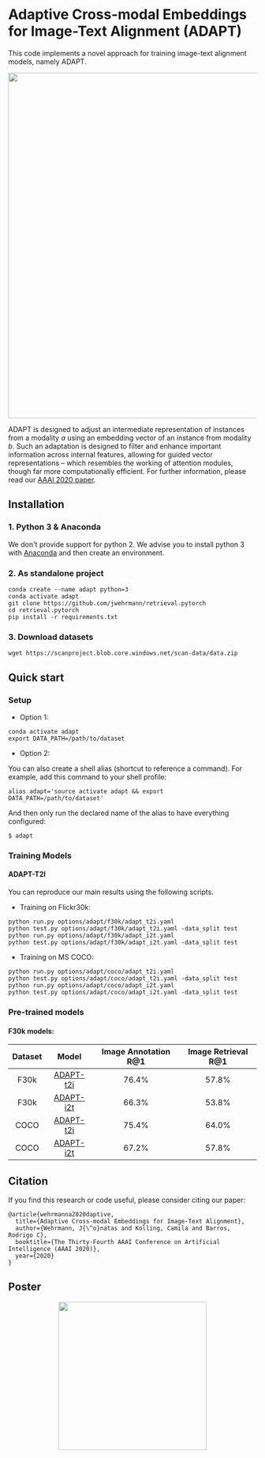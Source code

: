 # Adaptive Cross-modal Embeddings for Image-Text Alignment (ADAPT)

This code implements a novel approach for training image-text alignment models, namely ADAPT.

<p align="center">
    <img src="assets/adapt.png" width="700"/>
</p>
<!-- future link: https://github.com/jwehrmann/retrieval.pytorch/assets/adapt.png -->

ADAPT is designed to adjust an intermediate representation of instances from a modality _a_ using an embedding vector of an instance from modality _b_. Such an adaptation is designed to filter and enhance important information across internal features, allowing for guided vector representations – which resembles the working of attention modules, though far more computationally efficient. For further information, please read our [AAAI 2020 paper](https://www.researchgate.net/publication/337636199_Adaptive_Cross-modal_Embeddings_for_Image-Text_Alignment).


## Installation

### 1. Python 3 & Anaconda

We don't provide support for python 2. We advise you to install python 3 with [Anaconda](https://docs.anaconda.com/anaconda/install/) and then create an environment.

### 2. As standalone project

```
conda create --name adapt python=3
conda activate adapt
git clone https://github.com/jwehrmann/retrieval.pytorch
cd retrieval.pytorch
pip install -r requirements.txt
```

### 3. Download datasets

```
wget https://scanproject.blob.core.windows.net/scan-data/data.zip
```

## Quick start

### Setup

* Option 1:

```
conda activate adapt
export DATA_PATH=/path/to/dataset
```

* Option 2:

You can also create a shell alias (shortcut to reference a command). For example, add this command to your shell profile:
```
alias adapt='source activate adapt && export DATA_PATH=/path/to/dataset' 
```

And then only run the declared name of the alias to have everything configured:
```
$ adapt
```

### Training Models

#### ADAPT-T2I

You can reproduce our main results using the following scripts.

* Training on Flickr30k:
```
python run.py options/adapt/f30k/adapt_t2i.yaml
python test.py options/adapt/f30k/adapt_t2i.yaml -data_split test
python run.py options/adapt/f30k/adapt_i2t.yaml
python test.py options/adapt/f30k/adapt_i2t.yaml -data_split test
```

* Training on MS COCO:
```
python run.py options/adapt/coco/adapt_t2i.yaml
python test.py options/adapt/coco/adapt_t2i.yaml -data_split test
python run.py options/adapt/coco/adapt_i2t.yaml
python test.py options/adapt/coco/adapt_i2t.yaml -data_split test
```

### Pre-trained models

#### F30k models:

| Dataset| Model      | Image Annotation R@1 | Image Retrieval R@1 |
|:--:    | :--:       | :--:                | :--:                 |
| F30k   | [ADAPT-t2i](https://wehrmann.s3-us-west-2.amazonaws.com/adapt_models/f30k_adapt_t2i.tar)  |   76.4%                  |   57.8%                  |
| F30k   | [ADAPT-i2t](https://wehrmann.s3-us-west-2.amazonaws.com/adapt_models/f30k_adapt_i2t.tar)  | 66.3%                   |   53.8%                    |
| COCO | [ADAPT-t2i](https://wehrmann.s3-us-west-2.amazonaws.com/adapt_models/coco_adapt_t2i.tar) | 75.4% |  64.0%    | 
| COCO | [ADAPT-i2t](https://wehrmann.s3-us-west-2.amazonaws.com/adapt_models/coco_adapt_i2t.tar) | 67.2%    | 57.8%   | 

## Citation

If you find this research or code useful, please consider citing our paper:

```
@article{wehrmanna2020daptive,
  title={Adaptive Cross-modal Embeddings for Image-Text Alignment},
  author={Wehrmann, J{\^o}natas and Kolling, Camila and Barros, Rodrigo C},
  booktitle={The Thirty-Fourth AAAI Conference on Artificial Intelligence (AAAI 2020)},
  year={2020}
}
```


## Poster

<p align="center">
    <img src="assets/adapt_poster.png" width="300"/>
</p>
